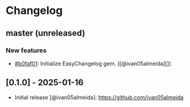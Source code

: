 # Changelog

## master (unreleased)
### New features

* [#b0faf01](https://github.com/ivan05almeida/easy_changelog/commit/b0faf01):  Initialize EasyChangelog gem. ([@ivan05almeida][])

## [0.1.0] - 2025-01-16

- Initial release
[@ivan05almeida]: https://github.com/ivan05almeida
